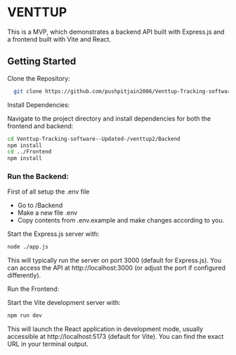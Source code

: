 # VENTTUP

This is a MVP, which demonstrates a backend API built with Express.js and a frontend built with Vite and React.

## Getting Started

Clone the Repository:

```bash
  git clone https://github.com/pushpitjain2006/Venttup-Tracking-software--Updated-.git
```

Install Dependencies:   

Navigate to the project directory and install dependencies for both the frontend and backend:

```bash
cd Venttup-Tracking-software--Updated-/venttup2/Backend
npm install
cd ../Frontend
npm install
```


### Run the Backend:


First of all setup the .env file 
- Go to /Backend
- Make a new file .env
- Copy contents from .env.example and make changes according to you.

Start the Express.js server with:
```bash
node ./app.js
```

This will typically run the server on port 3000 (default for Express.js). You can access the API at http://localhost:3000 (or adjust the port if configured differently).

Run the Frontend:

Start the Vite development server with:

```bash
npm run dev
```

This will launch the React application in development mode, usually accessible at http://localhost:5173 (default for Vite). You can find the exact URL in your terminal output.

